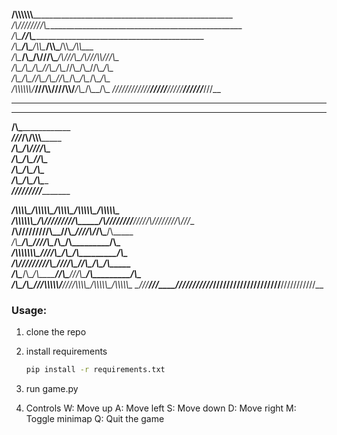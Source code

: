__/\\\\\\\\\\\\____________________________________________________        
 _\/\\\////////\\\__________________________________________________       
  _\/\\\______\//\\\_________________________________________________      
   _\/\\\_______\/\\\_____/\\\\\________/\\\\\_______/\\\\\__/\\\\\___     
    _\/\\\_______\/\\\___/\\\///\\\____/\\\///\\\___/\\\///\\\\\///\\\_    
     _\/\\\_______\/\\\__/\\\__\//\\\__/\\\__\//\\\_\/\\\_\//\\\__\/\\\_   
      _\/\\\_______/\\\__\//\\\__/\\\__\//\\\__/\\\__\/\\\__\/\\\__\/\\\_  
       _\/\\\\\\\\\\\\/____\///\\\\\/____\///\\\\\/___\/\\\__\/\\\__\/\\\_ 
        _\////////////________\/////________\/////_____\///___\///___\///__
 _____________________________________________________________         
  _____________________________________________________________        
   ______________________/\\\___________________________________       
    _____________________\///___/\\/\\\\\\_______________________      
     ______________________/\\\_\/\\\////\\\______________________     
      _____________________\/\\\_\/\\\__\//\\\_____________________    
       _____________________\/\\\_\/\\\___\/\\\_____________________   
        _____________________\/\\\_\/\\\___\/\\\_____________________  
         _____________________\///__\///____\///______________________ 

_____/\\\\\\\\\________/\\\\\\\\\\\__________/\\\\\\\\\__/\\\\\\\\\\\__/\\\\\\\\\\\_        
 ___/\\\\\\\\\\\\\____/\\\/////////\\\_____/\\\////////__\/////\\\///__\/////\\\///__       
  __/\\\/////////\\\__\//\\\______\///____/\\\/_______________\/\\\_________\/\\\_____      
   _\/\\\_______\/\\\___\////\\\__________/\\\_________________\/\\\_________\/\\\_____     
    _\/\\\\\\\\\\\\\\\______\////\\\______\/\\\_________________\/\\\_________\/\\\_____    
     _\/\\\/////////\\\_________\////\\\___\//\\\________________\/\\\_________\/\\\_____   
      _\/\\\_______\/\\\__/\\\______\//\\\___\///\\\______________\/\\\_________\/\\\_____  
       _\/\\\_______\/\\\_\///\\\\\\\\\\\/______\////\\\\\\\\\__/\\\\\\\\\\\__/\\\\\\\\\\\_ 
        _\///________\///____\///////////___________\/////////__\///////////__\///////////__



### Usage:
1. clone the repo

2. install requirements
    ```bash
    pip install -r requirements.txt
    ```
3. run game.py

4. Controls
    W: Move up
    A: Move left
    S: Move down
    D: Move right
    M: Toggle minimap
    Q: Quit the game
